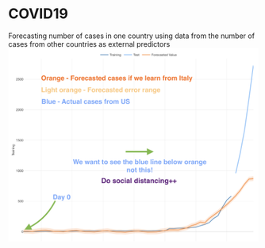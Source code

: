 # COVID19
Forecasting number of cases in one country using data from the number of cases  from other countries as external predictors
![Image description](vis1.png)
